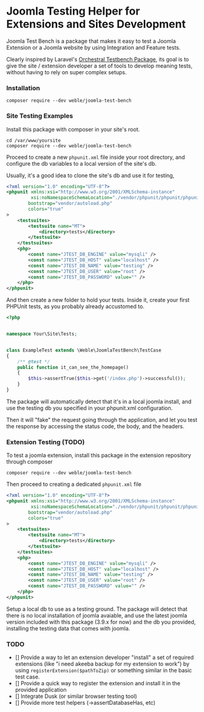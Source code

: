# Joomla Testing Helper for Extensions and Sites Development 

Joomla Test Bench is a package that makes it easy to test a Joomla Extension or a Joomla website by using Integration and Feature tests.

Clearly inspired by Laravel's [Orchestral Testbench Package](https://github.com/orchestral/testbench), its goal is to give the site / extension developer a set of tools to develop meaning tests, without having to rely on super complex setups.

### Installation

```composer require --dev weble/joomla-test-bench```

### Site Testing Examples

Install this package with composer in your site's root.

```
cd /var/www/yoursite
composer require --dev weble/joomla-test-bench
``` 

Proceed to create a new ```phpunit.xml``` file inside your root directory, and configure the db variables to a local version of the site's db.

Usually, it's a good idea to clone the site's db and use it for testing,

```xml
<?xml version="1.0" encoding="UTF-8"?>
<phpunit xmlns:xsi="http://www.w3.org/2001/XMLSchema-instance"
         xsi:noNamespaceSchemaLocation="./vendor/phpunit/phpunit/phpunit.xsd"
        bootstrap="vendor/autoload.php"
        colors="true"
>
    <testsuites>
        <testsuite name="MT">
            <directory>tests</directory>
        </testsuite>
    </testsuites>
    <php>
        <const name="JTEST_DB_ENGINE" value="mysqli" />
        <const name="JTEST_DB_HOST" value="localhost" />
        <const name="JTEST_DB_NAME" value="testing" />
        <const name="JTEST_DB_USER" value="root" />
        <const name="JTEST_DB_PASSWORD" value="" />
    </php>
</phpunit>

```

And then create a new folder to hold your tests.
Inside it, create your first PHPUnit tests, as you probably already accustomed to.

```php
<?php


namespace Your\Site\Tests;


class ExampleTest extends \Weble\JoomlaTestBench\TestCase
{
    /** @test */
    public function it_can_see_the_homepage()
    {
        $this->assertTrue($this->get('/index.php')->successful());
    }
}

```

The package will automatically detect that it's in a local joomla install, and use the testing db you specified in your phpunit.xml configuration.

Then it will "fake" the request going through the application, and let you test the response by accessing the status code, the body, and the headers.


### Extension Testing (TODO)

To test a joomla extension, install this package in the extension repository through composer

```composer require --dev weble/joomla-test-bench```

Then proceed to creating a dedicated ```phpunit.xml``` file

```xml
<?xml version="1.0" encoding="UTF-8"?>
<phpunit xmlns:xsi="http://www.w3.org/2001/XMLSchema-instance"
         xsi:noNamespaceSchemaLocation="./vendor/phpunit/phpunit/phpunit.xsd"
        bootstrap="vendor/autoload.php"
        colors="true"
>
    <testsuites>
        <testsuite name="MT">
            <directory>tests</directory>
        </testsuite>
    </testsuites>
    <php>
        <const name="JTEST_DB_ENGINE" value="mysqli" />
        <const name="JTEST_DB_HOST" value="localhost" />
        <const name="JTEST_DB_NAME" value="testing" />
        <const name="JTEST_DB_USER" value="root" />
        <const name="JTEST_DB_PASSWORD" value="" />
    </php>
</phpunit>
```

Setup a local db to use as a testing ground.
The package will detect that there is no local installation of joomla avaiable, and use the latest joomla version included with this package (3.9.x for now) and the db you provided, installing the testing data that comes with joomla.

### TODO

- [] Provide a way to let an extension developer "install" a set of required extensions (like "i need akeeba backup for my extension to work") by using ```registerExtension($pathToZip)``` or something similar in the basic test case.
- [] Provide a quick way to register the extension and install it in the provided application
- [] Integrate Dusk (or similar browser testing tool)
- [] Provide more test helpers (->assertDatabaseHas, etc) 
